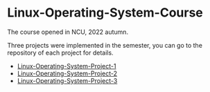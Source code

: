# Linux-Operating-System-Course

The course opened in NCU, 2022 autumn.

Three projects were implemented in the semester, you can go to the repository of each project for details.
- [Linux-Operating-System-Project-1](https://github.com/Cing-Chen/Linux-Operating-System-Project-1)
- [Linux-Operating-System-Project-2](https://github.com/Cing-Chen/Linux-Operating-System-Project-2)
- [Linux-Operating-System-Project-3](https://github.com/Cing-Chen/Linux-Operating-System-Project-3)
